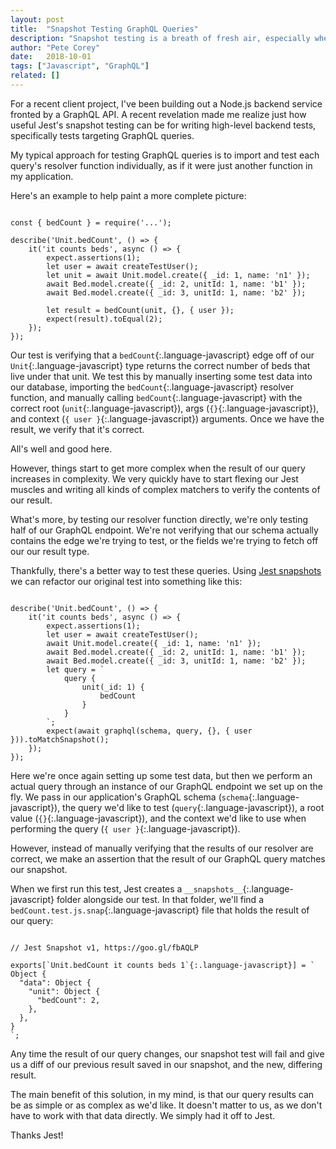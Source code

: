 ```yaml
---
layout: post
title:  "Snapshot Testing GraphQL Queries"
description: "Snapshot testing is a breath of fresh air, especially when combined with testing GraphQL endpoints."
author: "Pete Corey"
date:   2018-10-01
tags: ["Javascript", "GraphQL"]
related: []
---
```


For a recent client project, I've been building out a Node.js backend service fronted by a GraphQL API. A recent revelation made me realize just how useful Jest's snapshot testing can be for writing high-level backend tests, specifically tests targeting GraphQL queries.

My typical approach for testing GraphQL queries is to import and test each query's resolver function individually, as if it were just another function in my application.

Here's an example to help paint a more complete picture:

<pre class='language-javascript'><code class='language-javascript'>
const { bedCount } = require('...');

describe('Unit.bedCount', () => {
    it('it counts beds', async () => {
        expect.assertions(1);
        let user = await createTestUser();
        let unit = await Unit.model.create({ _id: 1, name: 'n1' });
        await Bed.model.create({ _id: 2, unitId: 1, name: 'b1' });
        await Bed.model.create({ _id: 3, unitId: 1, name: 'b2' });

        let result = bedCount(unit, {}, { user });
        expect(result).toEqual(2);
    });
});
</code></pre>

Our test is verifying that a `bedCount`{:.language-javascript} edge off of our `Unit`{:.language-javascript} type returns the correct number of beds that live under that unit. We test this by manually inserting some test data into our database, importing the `bedCount`{:.language-javascript} resolver function, and manually calling `bedCount`{:.language-javascript} with the correct root (`unit`{:.language-javascript}), args (`{}`{:.language-javascript}), and context (`{ user }`{:.language-javascript}) arguments. Once we have the result, we verify that it's correct.

All's well and good here.

However, things start to get more complex when the result of our query increases in complexity. We very quickly have to start flexing our Jest muscles and writing all kinds of complex matchers to verify the contents of our result.

What's more, by testing our resolver function directly, we're only testing half of our GraphQL endpoint. We're not verifying that our schema actually contains the edge we're trying to test, or the fields we're trying to fetch off our our result type.

Thankfully, there's a better way to test these queries. Using [Jest snapshots](https://jestjs.io/docs/en/snapshot-testing) we can refactor our original test into something like this:

<pre class='language-javascript'><code class='language-javascript'>
describe('Unit.bedCount', () => {
    it('it counts beds', async () => {
        expect.assertions(1);
        let user = await createTestUser();
        await Unit.model.create({ _id: 1, name: 'n1' });
        await Bed.model.create({ _id: 2, unitId: 1, name: 'b1' });
        await Bed.model.create({ _id: 3, unitId: 1, name: 'b2' });
        let query = `
            query {
                unit(_id: 1) {
                    bedCount
                }
            }
        `;
        expect(await graphql(schema, query, {}, { user })).toMatchSnapshot();
    });
});
</code></pre>

Here we're once again setting up some test data, but then we perform an actual query through an instance of our GraphQL endpoint we set up on the fly. We pass in our application's GraphQL schema (`schema`{:.language-javascript}), the query we'd like to test (`query`{:.language-javascript}), a root value (`{}`{:.language-javascript}), and the context we'd like to use when performing the query (`{ user }`{:.language-javascript}).

However, instead of manually verifying that the results of our resolver are correct, we make an assertion that the result of our GraphQL query matches our snapshot.

When we first run this test, Jest creates a `__snapshots__`{:.language-javascript} folder alongside our test. In that folder, we'll find a `bedCount.test.js.snap`{:.language-javascript} file that holds the result of our query:

<pre class='language-javascript'><code class='language-javascript'>
// Jest Snapshot v1, https://goo.gl/fbAQLP

exports[`Unit.bedCount it counts beds 1`{:.language-javascript}] = `
Object {
  "data": Object {
    "unit": Object {
      "bedCount": 2,
    },
  },
}
`;
</code></pre>

Any time the result of our query changes, our snapshot test will fail and give us a diff of our previous result saved in our snapshot, and the new, differing result.

The main benefit of this solution, in my mind, is that our query results can be as simple or as complex as we'd like. It doesn't matter to us, as we don't have to work with that data directly. We simply had it off to Jest.

Thanks Jest!
